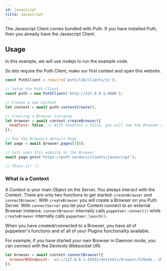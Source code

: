 ```yaml
---
id: javascript
title: Javascript
---
```


The Javascript Client comes bundled with Puth. If you have installed Puth, then you already have the Javascript Client.

## Usage

In this example, we will use nodejs to run the example code.

So lets require the Puth Client, make our first context and open this website.

```js
const PuthClient = require('puth/lib/clients/js');

// Setup the Puth Client
const puth = new PuthClient('http://127.0.0.1:4000');

// Create a new Context
let context = await puth.contextCreate();

// Creating a Browser instance
let browser = await context.createBrowser({
  headless: false, // With headless = false, you will see the Browser window
});

// Use the Browsers default Page
let page = await browser.pages()[0];

// Lets open this website in the Browser
await page.goto('https://puth.io/docs/clients/javascript');

// Thats it! :)
```

### What is a Context

A Context is your main Object on the Server. You always interact with the Context. There are only two functions
to get started: `createBrowser` and `connectBrowser`. With `createBrowser` you will create a Browser on you Puth Server.
With `connectServer` you let your Context connect to an external Browser instance. `connectBrowser` internally calls
`puppeteer.connect()` while `createBrowser` internally calls `puppeteer.launch()`.

When you have created/connected to a Browser, you have all of puppeteer's functions and of all of your Plugins functionality available.

For example, if you have started your own Browser in Daemon mode, you can connect with the Devtools Websocket URI.

```js
let browser = await context.connectBrowser({
  browserWSEndpoint: 'ws://127.0.0.1:41931/devtools/browser/539ada...dfc0',
});
```